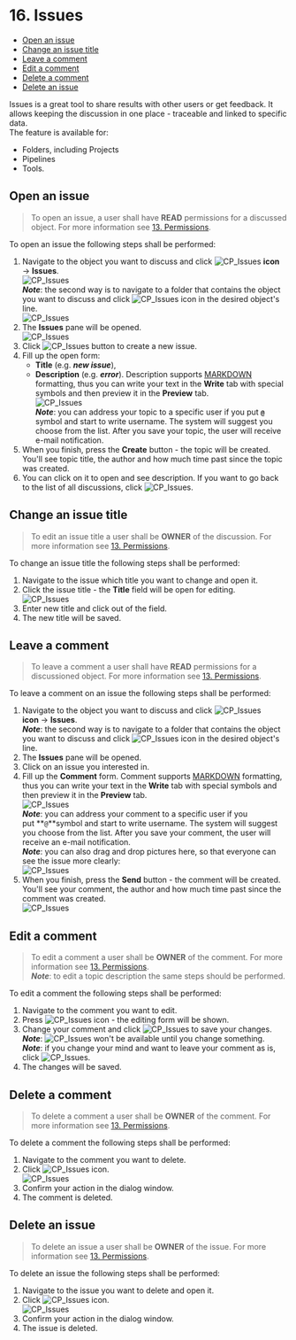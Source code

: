 # 16. Issues

- [Open an issue](#open-an-issue)
- [Change an issue title](#change-an-issue-title)
- [Leave a comment](#leave-a-comment)
- [Edit a comment](#edit-a-comment)
- [Delete a comment](#delete-a-comment)
- [Delete an issue](#delete-an-issue)

Issues is a great tool to share results with other users or get feedback. It allows keeping the discussion in one place - traceable and linked to specific data.  
The feature is available for:

- Folders, including Projects
- Pipelines
- Tools.

## Open an issue

> To open an issue, a user shall have **READ** permissions for a discussed object. For more information see [13. Permissions](../13_Permissions/13._Permissions.md).

To open an issue the following steps shall be performed:

1. Navigate to the object you want to discuss and click ![CP_Issues](attachments/Issues_01.png) **icon** → **Issues**.  
    ![CP_Issues](attachments/Issues_02.png)  
    **_Note_**: the second way is to navigate to a folder that contains the object you want to discuss and click ![CP_Issues](attachments/Issues_03.png) icon in the desired object's line.  
    ![CP_Issues](attachments/Issues_04.png)
2. The **Issues** pane will be opened.  
    ![CP_Issues](attachments/Issues_05.png)
3. Click ![CP_Issues](attachments/Issues_06.png) button to create a new issue.
4. Fill up the open form:
    - **Title** (e.g. **_new issue_**),
    - **Description** (e.g. **_error_**). Description supports [MARKDOWN](https://en.wikipedia.org/wiki/Markdown) formatting, thus you can write your text in the **Write** tab with special symbols and then preview it in the **Preview** tab.  
        ![CP_Issues](attachments/Issues_07.png)  
        **_Note_**: you can address your topic to a specific user if you put **`@`** symbol and start to write username. The system will suggest you choose from the list. After you save your topic, the user will receive e-mail notification.
5. When you finish, press the **Create** button - the topic will be created. You'll see topic title, the author and how much time past since the topic was created.
6. You can click on it to open and see description. If you want to go back to the list of all discussions, click ![CP_Issues](attachments/Issues_08.png).

## Change an issue title

> To edit an issue title a user shall be **OWNER** of the discussion. For more information see [13. Permissions](../13_Permissions/13._Permissions.md).

To change an issue title the following steps shall be performed:

1. Navigate to the issue which title you want to change and open it.
2. Click the issue title - the **Title** field will be open for editing.  
    ![CP_Issues](attachments/Issues_09.png)
3. Enter new title and click out of the field.
4. The new title will be saved.

## Leave a comment

> To leave a comment a user shall have **READ** permissions for a discussioned object. For more information see [13. Permissions](../13_Permissions/13._Permissions.md).

To leave a comment on an issue the following steps shall be performed:

1. Navigate to the object you want to discuss and click ![CP_Issues](attachments/Issues_01.png) **icon** → **Issues**.  
    **_Note_**: the second way is to navigate to a folder that contains the object you want to discuss and click ![CP_Issues](attachments/Issues_03.png) icon in the desired object's line.
2. The **Issues** pane will be opened.
3. Click on an issue you interested in.
4. Fill up the **Comment** form. Comment supports [MARKDOWN](https://en.wikipedia.org/wiki/Markdown) formatting, thus you can write your text in the **Write** tab with special symbols and then preview it in the **Preview** tab.  
    ![CP_Issues](attachments/Issues_10.png)  
    **_Note_**: you can address your comment to a specific user if you put **`@`**symbol and start to write username. The system will suggest you choose from the list. After you save your comment, the user will receive an e-mail notification.  
    **_Note_**: you can also drag and drop pictures here, so that everyone can see the issue more clearly:  
    ![CP_Issues](attachments/Issues_11.png)
5. When you finish, press the **Send** button - the comment will be created. You'll see your comment, the author and how much time past since the comment was created.  
    ![CP_Issues](attachments/Issues_12.png)

## Edit a comment

> To edit a comment a user shall be **OWNER** of the comment. For more information see [13. Permissions](../13_Permissions/13._Permissions.md).  
**_Note_**: to edit a topic description the same steps should be performed.

To edit a comment the following steps shall be performed:

1. Navigate to the comment you want to edit.
2. Press ![CP_Issues](attachments/Issues_13.png) icon - the editing form will be shown.
3. Change your comment and click ![CP_Issues](attachments/Issues_14.png) to save your changes.  
    **_Note_**: ![CP_Issues](attachments/Issues_14.png) won't be available until you change something.  
    **_Note_**: if you change your mind and want to leave your comment as is, click ![CP_Issues](attachments/Issues_15.png).
4. The changes will be saved.

## Delete a comment

> To delete a comment a user shall be **OWNER** of the comment. For more information see [13. Permissions](../13_Permissions/13._Permissions.md).

To delete a comment the following steps shall be performed:

1. Navigate to the comment you want to delete.
2. Click ![CP_Issues](attachments/Issues_16.png) icon.  
    ![CP_Issues](attachments/Issues_17.png)
3. Confirm your action in the dialog window.
4. The comment is deleted.

## Delete an issue

> To delete an issue a user shall be **OWNER** of the issue. For more information see [13. Permissions](../13_Permissions/13._Permissions.md).

To delete an issue the following steps shall be performed:

1. Navigate to the issue you want to delete and open it.
2. Click ![CP_Issues](attachments/Issues_16.png) icon.  
    ![CP_Issues](attachments/Issues_18.png)
3. Confirm your action in the dialog window.
4. The issue is deleted.
